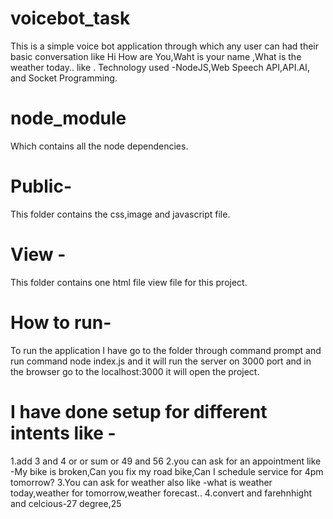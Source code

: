 # voicebot_task
This is a simple voice bot application through which any user can had their basic conversation like Hi How are You,Waht is your name ,What is the weather today.. like .
Technology used -NodeJS,Web Speech API,API.AI, and Socket Programming.
# node_module 
 Which contains all the node dependencies.
# Public-
 This folder contains the css,image and javascript file.
# View -
This folder contains one html file view file for this project.
# How to run-
To run the application I have go to the folder through command prompt and run command node index.js and it will run the server on 3000 port and in the browser go to the localhost:3000 it will open the project.
# I have done setup for different intents like -
1.add 3 and 4 or or sum or 49 and 56
2.you can ask for an appointment like -My bike is broken,Can you fix my road bike,Can I schedule service for 4pm tomorrow?
3.You can ask for weather also like -what is weather today,weather for tomorrow,weather forecast..
4.convert and farehnhight and celcious-27 degree,25
 

